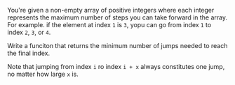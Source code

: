 You're given a non-empty array of positive integers where each integer represents the maximum number of steps you can take forward in the array. For example. if the element at index `1` is `3`, yopu can go from index `1` to index `2`, `3`, or `4`. 

Write a funciton that returns the minimum number of jumps needed to reach the final index.

Note that jumping from index `i` ro index `i + x` always constitutes one jump, no matter how large `x` is.